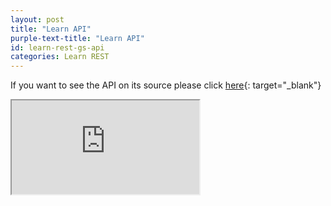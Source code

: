 ```yaml
---
layout: post
title: "Learn API"
purple-text-title: "Learn API"
id: learn-rest-gs-api
categories: Learn REST
---
```


If you want to see the API on its source please click [here](https://developer.blackboard.com/portal/displayApi/Learn){: target="_blank"}

<iframe class="swagger" src="https://developer.blackboard.com/portal/displayApi/Learn" title="Blackboard Learn API">
</iframe>